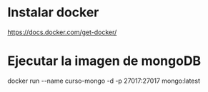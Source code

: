 # Instalar docker

https://docs.docker.com/get-docker/

# Ejecutar la imagen de mongoDB

docker run --name curso-mongo -d -p 27017:27017 mongo:latest
